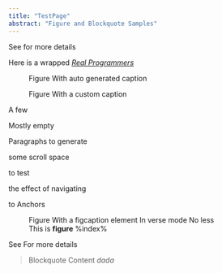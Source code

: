 ```yaml
---
title: "TestPage"
abstract: "Figure and Blockquote Samples"
---
```



See [](#verse-figure) for more details

Here is a wrapped _[Real Programmers](glossary/real-programmer)_

<figure>
Figure With auto generated caption
</figure>


<figure caption="Custom caption %index%">
Figure With a custom caption
</figure>

A few

Mostly empty

Paragraphs to generate

some scroll space

to test

the effect of navigating

to Anchors

<figure data-parse-mode="verse" id="verse-figure">
Figure With a figcaption element
In verse mode
No less
<figcaption>This is <strong>figure</strong> %index%</figcaption>
</figure>

See [](#verse-figure) For more details

<blockquote>
Blockquote Content
<cite>
dada
</cite>
</blockquote>
